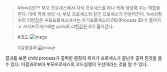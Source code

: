> #fork()란??
>부모 프로세스에서 자식 프로세스를 하나 복제 생성해 주는 역할을 한다.
>이때 복제 생성 시, 부모 프로세스와 같은 프로세스가 만들어진다.
>fork()함수의 리턴값은 부모프로세스에서는 자식프로세스의 PID(Process ID)가 들어가고
>자식프로세스에는 pork의 리턴값은 0이 들어간다.

> #코드
> ![image](https://user-images.githubusercontent.com/79188587/165889966-6da25582-cee1-4ce7-9f5e-3e5a8a8ba867.png)

>#실행결과
>![image](https://user-images.githubusercontent.com/79188587/165889935-c1e70c17-c08e-4da6-8b48-9887d7acbb1c.png)

결과를 보면 child process가 출력한 문장의 위치가 프로세스가 끝난후 출력 된것을 볼 수 있다.
이결과로보아 부모프로세스의 코드실행이 우선이라는 것을 알 수 있다.
